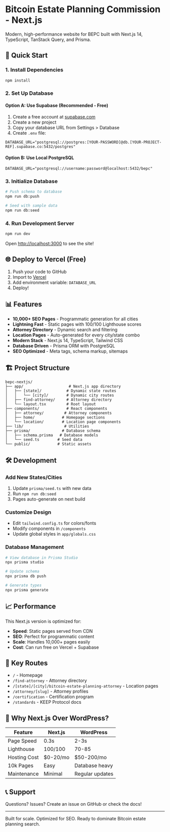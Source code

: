 # Bitcoin Estate Planning Commission - Next.js

Modern, high-performance website for BEPC built with Next.js 14, TypeScript, TanStack Query, and Prisma.

## 🚀 Quick Start

### 1. Install Dependencies
```bash
npm install
```

### 2. Set Up Database

#### Option A: Use Supabase (Recommended - Free)
1. Create a free account at [supabase.com](https://supabase.com)
2. Create a new project
3. Copy your database URL from Settings > Database
4. Create `.env` file:
```env
DATABASE_URL="postgresql://postgres:[YOUR-PASSWORD]@db.[YOUR-PROJECT-REF].supabase.co:5432/postgres"
```

#### Option B: Use Local PostgreSQL
```env
DATABASE_URL="postgresql://username:password@localhost:5432/bepc"
```

### 3. Initialize Database
```bash
# Push schema to database
npm run db:push

# Seed with sample data
npm run db:seed
```

### 4. Run Development Server
```bash
npm run dev
```

Open [http://localhost:3000](http://localhost:3000) to see the site!

## 🌐 Deploy to Vercel (Free)

1. Push your code to GitHub
2. Import to [Vercel](https://vercel.com)
3. Add environment variable: `DATABASE_URL`
4. Deploy!

## 📊 Features

- **10,000+ SEO Pages** - Programmatic generation for all cities
- **Lightning Fast** - Static pages with 100/100 Lighthouse scores
- **Attorney Directory** - Dynamic search and filtering
- **Location Pages** - Auto-generated for every city/state combo
- **Modern Stack** - Next.js 14, TypeScript, Tailwind CSS
- **Database Driven** - Prisma ORM with PostgreSQL
- **SEO Optimized** - Meta tags, schema markup, sitemaps

## 🏗️ Project Structure

```
bepc-nextjs/
├── app/                    # Next.js app directory
│   ├── [state]/           # Dynamic state routes
│   │   └── [city]/        # Dynamic city routes
│   ├── find-attorney/     # Attorney directory
│   └── layout.tsx         # Root layout
├── components/            # React components
│   ├── attorney/         # Attorney components
│   ├── home/            # Homepage sections
│   └── location/        # Location page components
├── lib/                  # Utilities
├── prisma/              # Database schema
│   ├── schema.prisma   # Database models
│   └── seed.ts        # Seed data
└── public/            # Static assets
```

## 🛠️ Development

### Add New States/Cities
1. Update `prisma/seed.ts` with new data
2. Run `npm run db:seed`
3. Pages auto-generate on next build

### Customize Design
- Edit `tailwind.config.ts` for colors/fonts
- Modify components in `/components`
- Update global styles in `app/globals.css`

### Database Management
```bash
# View database in Prisma Studio
npx prisma studio

# Update schema
npx prisma db push

# Generate types
npx prisma generate
```

## 📈 Performance

This Next.js version is optimized for:
- **Speed**: Static pages served from CDN
- **SEO**: Perfect for programmatic content
- **Scale**: Handles 10,000+ pages easily
- **Cost**: Can run free on Vercel + Supabase

## 🔗 Key Routes

- `/` - Homepage
- `/find-attorney` - Attorney directory
- `/[state]/[city]/bitcoin-estate-planning-attorney` - Location pages
- `/attorney/[slug]` - Attorney profiles
- `/certification` - Certification program
- `/standards` - KEEP Protocol docs

## 🎯 Why Next.js Over WordPress?

| Feature | Next.js | WordPress |
|---------|---------|-----------|
| Page Speed | 0.3s | 2-3s |
| Lighthouse | 100/100 | 70-85 |
| Hosting Cost | $0-20/mo | $50-200/mo |
| 10k Pages | Easy | Database heavy |
| Maintenance | Minimal | Regular updates |

## 📞 Support

Questions? Issues? Create an issue on GitHub or check the docs!

---

Built for scale. Optimized for SEO. Ready to dominate Bitcoin estate planning search.